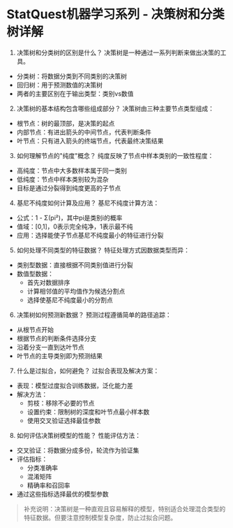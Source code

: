 # StatQuest机器学习系列 - 决策树和分类树详解

1. 决策树和分类树的区别是什么？
决策树是一种通过一系列判断来做出决策的工具。
- 分类树：将数据分类到不同类别的决策树
- 回归树：用于预测数值的决策树
- 两者的主要区别在于输出类型：类别vs数值

2. 决策树的基本结构包含哪些组成部分？
决策树由三种主要节点类型组成：
- 根节点：树的最顶部，是决策的起点
- 内部节点：有进出箭头的中间节点，代表判断条件
- 叶节点：只有进入箭头的终端节点，代表最终决策结果

3. 如何理解节点的"纯度"概念？
纯度反映了节点中样本类别的一致性程度：
- 高纯度：节点中大多数样本属于同一类别
- 低纯度：节点中样本类别较为混杂
- 目标是通过分裂得到纯度更高的子节点

4. 基尼不纯度如何计算及应用？
基尼不纯度计算方法：
- 公式：1 - Σ(pi²)，其中pi是类别i的概率
- 值域：[0,1]，0表示完全纯净，1表示最不纯
- 应用：选择能使子节点基尼不纯度最小的特征进行分裂

5. 如何处理不同类型的特征数据？
特征处理方式因数据类型而异：
- 类别型数据：直接根据不同类别值进行分裂
- 数值型数据：
  - 首先对数据排序
  - 计算相邻值的平均值作为候选分割点
  - 选择使基尼不纯度最小的分割点

6. 决策树如何预测新数据？
预测过程遵循简单的路径追踪：
- 从根节点开始
- 根据节点的判断条件选择分支
- 沿着分支一直到达叶节点
- 叶节点的主导类别即为预测结果

7. 什么是过拟合，如何避免？
过拟合表现及解决方案：
- 表现：模型过度拟合训练数据，泛化能力差
- 解决方法：
  - 剪枝：移除不必要的节点
  - 设置约束：限制树的深度和叶节点最小样本数
  - 使用交叉验证选择最佳参数

8. 如何评估决策树模型的性能？
性能评估方法：
- 交叉验证：将数据分成多份，轮流作为验证集
- 评估指标：
  - 分类准确率
  - 混淆矩阵
  - 精确率和召回率
- 通过这些指标选择最优的模型参数

> 补充说明：决策树是一种直观且容易解释的模型，特别适合处理混合类型的特征数据。但要注意控制模型复杂度，防止过拟合问题。